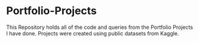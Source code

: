 # Portfolio-Projects
This Repository holds all of the code and queries from the Portfolio Projects I have done.
Projects were created using public datasets from Kaggle.
